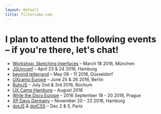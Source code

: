 ```yaml
---
layout: default
title: filtercake.com
---
```


# I plan to attend the following events – if you're there, let's chat!

- [Workshop: Sketching Interfaces](http://push-conference.com/training/fixed-date/20163F-ux-workshop-sketching-interfaces.php) – March 18 2016, München
- [JSUnconf](http://2016.jsunconf.eu/) – April 23 & 24 2016, Hamburg
- [beyond tellerrand](https://beyondtellerrand.com/events/duesseldorf-2016) – May 09 - 11 2016, Düsseldorf
- [UXcamp Europe](http://www.uxcampeurope.org/) – June 25 & 26 2016, Berlin
- [RuhrJS](http://ruhrjs.de/) – July 2nd & 3rd 2016, Bochum
- [UX Camp Hamburg](http://www.uxcamphh.org/) – August 2016
- [Write the Docs Europe](http://www.writethedocs.org/conf/eu/2016/) – 2016 September 18 - 20 2016, Prague
- [XP Days Germany](http://www.xpdays.de/) – November 20 - 22 2016, Hamburg
- [dotJS](http://www.dotjs.io/) & [dotCSS](http://www.dotcss.io/) – Dec 2 & 5, Paris